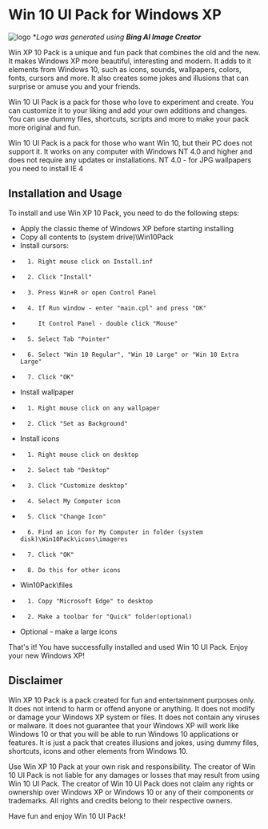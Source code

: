 Win 10 UI Pack for Windows XP
==============
![logo](https://github.com/WinXP655/Win10UI/assets/150530676/b5584dc5-7104-4db9-accf-fd0838ee2ab7)
**Logo was generated using **Bing AI Image Creator***

Win XP 10 Pack is a unique and fun pack that combines the old and the new. It makes Windows XP more beautiful, interesting and modern. It adds to it elements from Windows 10, such as icons, sounds, wallpapers, colors, fonts, cursors and more. It also creates some jokes and illusions that can surprise or amuse you and your friends.

Win 10 UI Pack is a pack for those who love to experiment and create. You can customize it to your liking and add your own additions and changes. You can use dummy files, shortcuts, scripts and more to make your pack more original and fun.

Win 10 UI Pack is a pack for those who want Win 10, but their PC does not support it. It works on any computer with Windows NT 4.0 and higher and does not require any updates or installations. NT 4.0 - for JPG wallpapers you need to install IE 4 

Installation and Usage
---------------------

To install and use Win XP 10 Pack, you need to do the following steps:

- Apply the classic theme of Windows XP before starting installing
- Copy all contents to (system drive)\Win10Pack
- Install cursors:
-       1. Right mouse click on Install.inf
-       2. Click "Install"
-       3. Press Win+R or open Control Panel
-       4. If Run window - enter "main.cpl" and press "OK"
-          It Control Panel - double click "Mouse"
-       5. Select Tab "Pointer"
-       6. Select "Win 10 Regular", "Win 10 Large" or "Win 10 Extra Large"
-       7. Click "OK"
- Install wallpaper
-       1. Right mouse click on any wallpaper
-       2. Click "Set as Background"
- Install icons
-       1. Right mouse click on desktop
-       2. Select tab "Desktop"
-       3. Click "Customize desktop"
-       4. Select My Computer icon
-       5. Click "Change Icon"
-       6. Find an icon for My Computer in folder (system disk)\Win10Pack\icons\imageres
-       7. Click "OK"
-       8. Do this for other icons
- Win10Pack\files
-       1. Copy "Microsoft Edge" to desktop
-       2. Make a toolbar for "Quick" folder(optional)
- Optional - make a large icons

That's it! You have successfully installed and used Win 10 UI Pack. Enjoy your new Windows XP!

Disclaimer
----------

Win XP 10 Pack is a pack created for fun and entertainment purposes only. It does not intend to harm or offend anyone or anything. It does not modify or damage your Windows XP system or files. It does not contain any viruses or malware. It does not guarantee that your Windows XP will work like Windows 10 or that you will be able to run Windows 10 applications or features. It is just a pack that creates illusions and jokes, using dummy files, shortcuts, icons and other elements from Windows 10.

Use Win XP 10 Pack at your own risk and responsibility. The creator of Win 10 UI Pack is not liable for any damages or losses that may result from using Win 10 UI Pack. The creator of Win 10 UI Pack does not claim any rights or ownership over Windows XP or Windows 10 or any of their components or trademarks. All rights and credits belong to their respective owners.

Have fun and enjoy Win 10 UI Pack!
